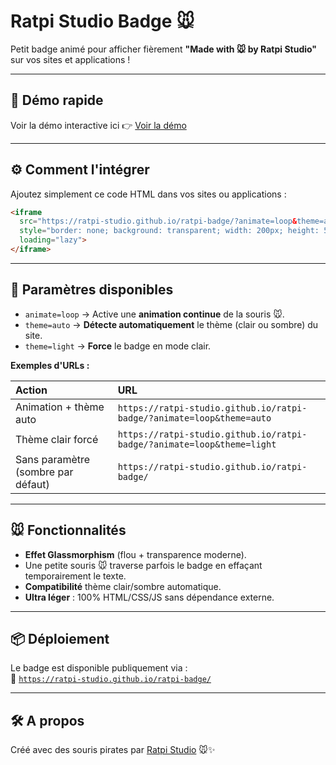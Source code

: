 # Ratpi Studio Badge 🐭

Petit badge animé pour afficher fièrement **"Made with 🐭 by Ratpi Studio"** sur vos sites et applications !

---

## 🚀 Démo rapide

Voir la démo interactive ici 👉 [Voir la démo](https://ratpi-studio.github.io/ratpi-badge/preview.html)

---

## ⚙️ Comment l'intégrer

Ajoutez simplement ce code HTML dans vos sites ou applications :

```html
<iframe 
  src="https://ratpi-studio.github.io/ratpi-badge/?animate=loop&theme=auto" 
  style="border: none; background: transparent; width: 200px; height: 50px;" 
  loading="lazy">
</iframe>
```

---

## 🎨 Paramètres disponibles

- `animate=loop` → Active une **animation continue** de la souris 🐭.
- `theme=auto` → **Détecte automatiquement** le thème (clair ou sombre) du site.
- `theme=light` → **Force** le badge en mode clair.

**Exemples d'URLs :**

| Action                        | URL |
|:-------------------------------|:---|
| Animation + thème auto         | `https://ratpi-studio.github.io/ratpi-badge/?animate=loop&theme=auto` |
| Thème clair forcé              | `https://ratpi-studio.github.io/ratpi-badge/?animate=loop&theme=light` |
| Sans paramètre (sombre par défaut) | `https://ratpi-studio.github.io/ratpi-badge/` |

---

## 🐭 Fonctionnalités

- **Effet Glassmorphism** (flou + transparence moderne).
- Une petite souris 🐭 traverse parfois le badge en effaçant temporairement le texte.
- **Compatibilité** thème clair/sombre automatique.
- **Ultra léger** : 100% HTML/CSS/JS sans dépendance externe.

---

## 📦 Déploiement

Le badge est disponible publiquement via :  
🔗 [`https://ratpi-studio.github.io/ratpi-badge/`](https://ratpi-studio.github.io/ratpi-badge/)

---

## 🛠️ A propos

Créé avec des souris pirates par [Ratpi Studio](https://ratpi-studio.fr) 🐭✨
